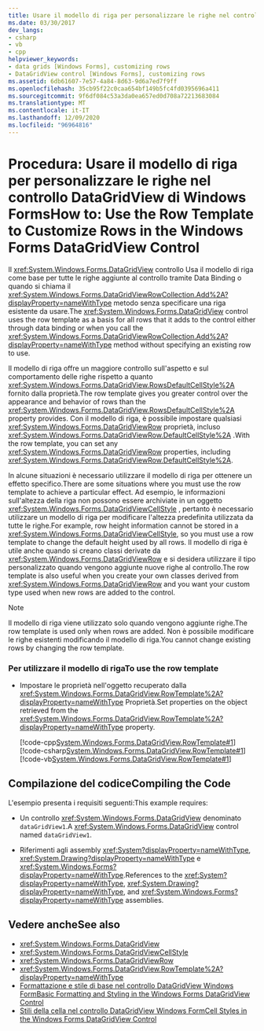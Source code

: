 ```yaml
---
title: Usare il modello di riga per personalizzare le righe nel controllo DataGridView
ms.date: 03/30/2017
dev_langs:
- csharp
- vb
- cpp
helpviewer_keywords:
- data grids [Windows Forms], customizing rows
- DataGridView control [Windows Forms], customizing rows
ms.assetid: 6db61607-7e57-4a84-8d63-9d6a7ed7f9ff
ms.openlocfilehash: 35cb95f22c0caa654bf149b5fc4fd0395696a411
ms.sourcegitcommit: 9f6df084c53a3da0ea657ed0d708a72213683084
ms.translationtype: MT
ms.contentlocale: it-IT
ms.lasthandoff: 12/09/2020
ms.locfileid: "96964816"
---
```

# <a name="how-to-use-the-row-template-to-customize-rows-in-the-windows-forms-datagridview-control"></a><span data-ttu-id="a0c5f-102">Procedura: Usare il modello di riga per personalizzare le righe nel controllo DataGridView di Windows Forms</span><span class="sxs-lookup"><span data-stu-id="a0c5f-102">How to: Use the Row Template to Customize Rows in the Windows Forms DataGridView Control</span></span>
<span data-ttu-id="a0c5f-103">Il <xref:System.Windows.Forms.DataGridView> controllo Usa il modello di riga come base per tutte le righe aggiunte al controllo tramite Data Binding o quando si chiama il <xref:System.Windows.Forms.DataGridViewRowCollection.Add%2A?displayProperty=nameWithType> metodo senza specificare una riga esistente da usare.</span><span class="sxs-lookup"><span data-stu-id="a0c5f-103">The <xref:System.Windows.Forms.DataGridView> control uses the row template as a basis for all rows that it adds to the control either through data binding or when you call the <xref:System.Windows.Forms.DataGridViewRowCollection.Add%2A?displayProperty=nameWithType> method without specifying an existing row to use.</span></span>  
  
 <span data-ttu-id="a0c5f-104">Il modello di riga offre un maggiore controllo sull'aspetto e sul comportamento delle righe rispetto a quanto <xref:System.Windows.Forms.DataGridView.RowsDefaultCellStyle%2A> fornito dalla proprietà.</span><span class="sxs-lookup"><span data-stu-id="a0c5f-104">The row template gives you greater control over the appearance and behavior of rows than the <xref:System.Windows.Forms.DataGridView.RowsDefaultCellStyle%2A> property provides.</span></span> <span data-ttu-id="a0c5f-105">Con il modello di riga, è possibile impostare qualsiasi <xref:System.Windows.Forms.DataGridViewRow> proprietà, incluso <xref:System.Windows.Forms.DataGridViewRow.DefaultCellStyle%2A> .</span><span class="sxs-lookup"><span data-stu-id="a0c5f-105">With the row template, you can set any <xref:System.Windows.Forms.DataGridViewRow> properties, including <xref:System.Windows.Forms.DataGridViewRow.DefaultCellStyle%2A>.</span></span>  
  
 <span data-ttu-id="a0c5f-106">In alcune situazioni è necessario utilizzare il modello di riga per ottenere un effetto specifico.</span><span class="sxs-lookup"><span data-stu-id="a0c5f-106">There are some situations where you must use the row template to achieve a particular effect.</span></span> <span data-ttu-id="a0c5f-107">Ad esempio, le informazioni sull'altezza della riga non possono essere archiviate in un oggetto <xref:System.Windows.Forms.DataGridViewCellStyle> , pertanto è necessario utilizzare un modello di riga per modificare l'altezza predefinita utilizzata da tutte le righe.</span><span class="sxs-lookup"><span data-stu-id="a0c5f-107">For example, row height information cannot be stored in a <xref:System.Windows.Forms.DataGridViewCellStyle>, so you must use a row template to change the default height used by all rows.</span></span> <span data-ttu-id="a0c5f-108">Il modello di riga è utile anche quando si creano classi derivate da <xref:System.Windows.Forms.DataGridViewRow> e si desidera utilizzare il tipo personalizzato quando vengono aggiunte nuove righe al controllo.</span><span class="sxs-lookup"><span data-stu-id="a0c5f-108">The row template is also useful when you create your own classes derived from <xref:System.Windows.Forms.DataGridViewRow> and you want your custom type used when new rows are added to the control.</span></span>  
  
> [!NOTE]
> <span data-ttu-id="a0c5f-109">Il modello di riga viene utilizzato solo quando vengono aggiunte righe.</span><span class="sxs-lookup"><span data-stu-id="a0c5f-109">The row template is used only when rows are added.</span></span> <span data-ttu-id="a0c5f-110">Non è possibile modificare le righe esistenti modificando il modello di riga.</span><span class="sxs-lookup"><span data-stu-id="a0c5f-110">You cannot change existing rows by changing the row template.</span></span>  
  
### <a name="to-use-the-row-template"></a><span data-ttu-id="a0c5f-111">Per utilizzare il modello di riga</span><span class="sxs-lookup"><span data-stu-id="a0c5f-111">To use the row template</span></span>  
  
- <span data-ttu-id="a0c5f-112">Impostare le proprietà nell'oggetto recuperato dalla <xref:System.Windows.Forms.DataGridView.RowTemplate%2A?displayProperty=nameWithType> Proprietà.</span><span class="sxs-lookup"><span data-stu-id="a0c5f-112">Set properties on the object retrieved from the <xref:System.Windows.Forms.DataGridView.RowTemplate%2A?displayProperty=nameWithType> property.</span></span>  
  
     [!code-cpp[System.Windows.Forms.DataGridView.RowTemplate#1](~/samples/snippets/cpp/VS_Snippets_Winforms/System.Windows.Forms.DataGridView.RowTemplate/CPP/datagridviewrowtemplate.cpp#1)]
     [!code-csharp[System.Windows.Forms.DataGridView.RowTemplate#1](~/samples/snippets/csharp/VS_Snippets_Winforms/System.Windows.Forms.DataGridView.RowTemplate/CS/datagridviewrowtemplate.cs#1)]
     [!code-vb[System.Windows.Forms.DataGridView.RowTemplate#1](~/samples/snippets/visualbasic/VS_Snippets_Winforms/System.Windows.Forms.DataGridView.RowTemplate/VB/datagridviewrowtemplate.vb#1)]  
  
## <a name="compiling-the-code"></a><span data-ttu-id="a0c5f-113">Compilazione del codice</span><span class="sxs-lookup"><span data-stu-id="a0c5f-113">Compiling the Code</span></span>  
 <span data-ttu-id="a0c5f-114">L'esempio presenta i requisiti seguenti:</span><span class="sxs-lookup"><span data-stu-id="a0c5f-114">This example requires:</span></span>  
  
- <span data-ttu-id="a0c5f-115">Un controllo <xref:System.Windows.Forms.DataGridView> denominato `dataGridView1`.</span><span class="sxs-lookup"><span data-stu-id="a0c5f-115">A <xref:System.Windows.Forms.DataGridView> control named `dataGridView1`.</span></span>  
  
- <span data-ttu-id="a0c5f-116">Riferimenti agli assembly <xref:System?displayProperty=nameWithType>, <xref:System.Drawing?displayProperty=nameWithType> e <xref:System.Windows.Forms?displayProperty=nameWithType>.</span><span class="sxs-lookup"><span data-stu-id="a0c5f-116">References to the <xref:System?displayProperty=nameWithType>, <xref:System.Drawing?displayProperty=nameWithType>, and <xref:System.Windows.Forms?displayProperty=nameWithType> assemblies.</span></span>  
  
## <a name="see-also"></a><span data-ttu-id="a0c5f-117">Vedere anche</span><span class="sxs-lookup"><span data-stu-id="a0c5f-117">See also</span></span>

- <xref:System.Windows.Forms.DataGridView>
- <xref:System.Windows.Forms.DataGridViewCellStyle>
- <xref:System.Windows.Forms.DataGridViewRow>
- <xref:System.Windows.Forms.DataGridView.RowTemplate%2A?displayProperty=nameWithType>
- [<span data-ttu-id="a0c5f-118">Formattazione e stile di base nel controllo DataGridView Windows Form</span><span class="sxs-lookup"><span data-stu-id="a0c5f-118">Basic Formatting and Styling in the Windows Forms DataGridView Control</span></span>](basic-formatting-and-styling-in-the-windows-forms-datagridview-control.md)
- [<span data-ttu-id="a0c5f-119">Stili della cella nel controllo DataGridView Windows Form</span><span class="sxs-lookup"><span data-stu-id="a0c5f-119">Cell Styles in the Windows Forms DataGridView Control</span></span>](cell-styles-in-the-windows-forms-datagridview-control.md)
